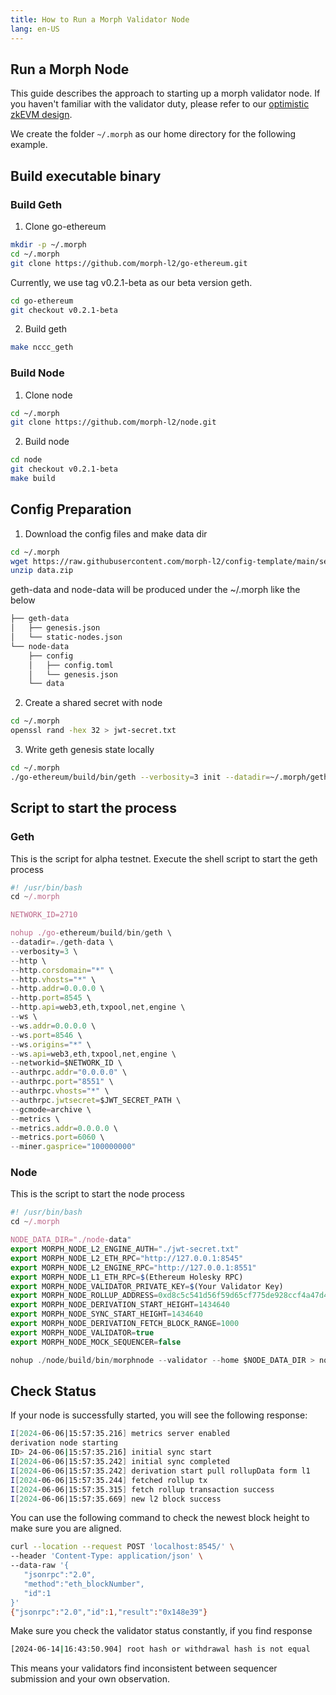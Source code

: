 ```yaml
---
title: How to Run a Morph Validator Node
lang: en-US
---
```

## Run a Morph Node 

This guide describes the approach to starting up a morph validator node. If you haven't familiar with the validator duty, please refer to our [optimistic zkEVM design](../../how-morph-works/responsive-validity-proof/1-overview.md).

We create the folder `~/.morph` as our home directory for the following example. 

## Build executable binary

### Build Geth

1. Clone go-ethereum 

```bash
mkdir -p ~/.morph 
cd ~/.morph
git clone https://github.com/morph-l2/go-ethereum.git
```
Currently, we use tag   v0.2.1-beta as our beta version geth. 

```bash
cd go-ethereum
git checkout v0.2.1-beta
```
2. Build geth

```bash
make nccc_geth
```

### Build Node

1. Clone node

```bash
cd ~/.morph
git clone https://github.com/morph-l2/node.git
```
2. Build node

```bash
cd node
git checkout v0.2.1-beta
make build
```

## Config Preparation

  1. Download the config files and make data dir

```bash
cd ~/.morph
wget https://raw.githubusercontent.com/morph-l2/config-template/main/sepolia-beta/data.zip
unzip data.zip
```
geth-data and node-data will be produced under the ~/.morph like the below

```bash
├── geth-data
│   ├── genesis.json
│   └── static-nodes.json
└── node-data
    ├── config
    │   ├── config.toml
    │   └── genesis.json
    └── data
```

2. Create a shared secret with node

```bash
cd ~/.morph
openssl rand -hex 32 > jwt-secret.txt
```

3. Write geth genesis state locally

```bash
cd ~/.morph
./go-ethereum/build/bin/geth --verbosity=3 init --datadir=~/.morph/geth-data ~/.morph/geth-data/genesis.json
```


## Script to start the process

### Geth

This is the script for alpha testnet.  Execute the shell script to start the geth process

```javascript
#! /usr/bin/bash
cd ~/.morph

NETWORK_ID=2710

nohup ./go-ethereum/build/bin/geth \
--datadir=./geth-data \
--verbosity=3 \
--http \
--http.corsdomain="*" \
--http.vhosts="*" \
--http.addr=0.0.0.0 \
--http.port=8545 \
--http.api=web3,eth,txpool,net,engine \
--ws \
--ws.addr=0.0.0.0 \
--ws.port=8546 \
--ws.origins="*" \
--ws.api=web3,eth,txpool,net,engine \
--networkid=$NETWORK_ID \
--authrpc.addr="0.0.0.0" \
--authrpc.port="8551" \
--authrpc.vhosts="*" \
--authrpc.jwtsecret=$JWT_SECRET_PATH \
--gcmode=archive \
--metrics \
--metrics.addr=0.0.0.0 \
--metrics.port=6060 \
--miner.gasprice="100000000" 
```

### Node

This is the script to start the node process

```javascript
#! /usr/bin/bash
cd ~/.morph

NODE_DATA_DIR="./node-data"
export MORPH_NODE_L2_ENGINE_AUTH="./jwt-secret.txt"
export MORPH_NODE_L2_ETH_RPC="http://127.0.0.1:8545"
export MORPH_NODE_L2_ENGINE_RPC="http://127.0.0.1:8551"
export MORPH_NODE_L1_ETH_RPC=$(Ethereum Holesky RPC)
export MORPH_NODE_VALIDATOR_PRIVATE_KEY=$(Your Validator Key)
export MORPH_NODE_ROLLUP_ADDRESS=0xd8c5c541d56f59d65cf775de928ccf4a47d4985c
export MORPH_NODE_DERIVATION_START_HEIGHT=1434640
export MORPH_NODE_SYNC_START_HEIGHT=1434640
export MORPH_NODE_DERIVATION_FETCH_BLOCK_RANGE=1000
export MORPH_NODE_VALIDATOR=true
export MORPH_NODE_MOCK_SEQUENCER=false

nohup ./node/build/bin/morphnode --validator --home $NODE_DATA_DIR > node.log 2>&1 &
```

## Check Status

If your node is successfully started, you will see the following response:

```bash
I[2024-06-06|15:57:35.216] metrics server enabled                       module=derivation host=0.0.0.0 port=26660
derivation node starting
ID> 24-06-06|15:57:35.216] initial sync start                           module=syncer msg="Running initial sync of L1 messages before starting sequencer, this might take a while..."
I[2024-06-06|15:57:35.242] initial sync completed                       module=syncer latestSyncedBlock=1681622
I[2024-06-06|15:57:35.242] derivation start pull rollupData form l1     module=derivation startBlock=1681599 end=1681622
I[2024-06-06|15:57:35.244] fetched rollup tx                            module=derivation txNum=8 latestBatchIndex=59201
I[2024-06-06|15:57:35.315] fetch rollup transaction success             module=derivation txNonce=8764 txHash=0x5fb8a98472d1be73be2bc6be0807b9e0c68b7ba14a648c8a17bdaff7b26eb923 l1BlockNumber=1681599 firstL2BlockNumber=1347115 lastL2BlockNumber=1347129
I[2024-06-06|15:57:35.669] new l2 block success                         module=derivation blockNumber=1347115
```

You can use the following command to check the newest block height to make sure you are aligned.

```bash
curl --location --request POST 'localhost:8545/' \
--header 'Content-Type: application/json' \
--data-raw '{
   "jsonrpc":"2.0",
   "method":"eth_blockNumber",
   "id":1
}'
{"jsonrpc":"2.0","id":1,"result":"0x148e39"}
```

Make sure you check the validator status constantly, if you find response

```bash
[2024-06-14|16:43:50.904] root hash or withdrawal hash is not equal    originStateRootHash=0x13f91d1c272e48e2d864ce7bfb421506d5b2a04def64d45c75391cdcdd69cd78 deriveStateRootHash=0x27e10420c0e34676a7d75c4189d7ccd1c3407cc8fd0b3eafb01c15e250a1215f batchWithdrawalRoot=0xa3e4a7cf45c7591a6bd9868f1fa7485ae345f10067acaade5f5b07d418b2e172 deriveWithdrawalRoot=0xa3e4a7cf45c7591a6bd9868f1fa7485ae345f10067acaade5f5b07d418b2e172
```

This means your validators find inconsistent between sequencer submission and your own observation.